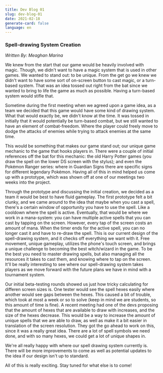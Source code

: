 ```yaml
---
title: Dev Blog 01
slug: dev-blog-01
date: 2021-02-18
generate-card: false
language: en
---
```


### Spell-drawing System Creation

*Written By: Meaghan Marina*


We knew from the start that our game would be heavily involved with magic. Though, we didn't want to have a magic system that is used in other games. We wanted to stand out: to be unique. From the get go we knew we didn't want to have some sort of on-screen button to cast magic, or a turn-based system. That was an idea tossed out right from the bat since we wanted to bring to life the game as much as possible. Having a turn-based system would stifle that.

Sometime during the first meeting when we agreed upon a game idea, as a team we decided that this game would have some kind of drawing system. What that would exactly be, we didn't know at the time. It was tossed in initially that it would potentially be turn-based combat, but we still wanted to have an element of combat-freedom. Where the player could freely move to dodge the attacks of enemies while trying to attack enemies at the same time. 

This would be something that makes our game stand out; our unique game mechanic to the game that hooks players in. There were a couple of initial references off the bat for this mechanic: the old Harry Potter games (you draw the spell on the lower DS screen with the stylus); and even the Pokémon Ranger series: where in Guardian Signs there are specific signs for different legendary Pokémon. Having all of this in mind helped us come up with a prototype, which was shown off at one of our meetings two weeks into the project.

Through the prototype and discussing the initial creation, we decided as a team it would be best to have fluid gameplay. The first prototype felt a bit clunky, and we came around to the idea that maybe when you cast a spell, there's a certain window of opportunity you have to use the spell. Like a cooldown where the spell is active. Eventually, that would be where we work in a mana-system: you can have multiple active spells that you can cast by tapping on the screen. However, every tap of the screen costs an amount of mana. When the timer ends for the active spell, you can no longer cast it and have to re-draw the spell. This is our current design of the spell-drawing system, and it checks off everything we want with it. Free movement, unique gameplay, utilizes the phone's touch screen, and brings a unique challenge to becoming the best witch/wizard in the game. To be the best you need to master drawing spells, but also managing all the resources it takes to cast them, and knowing where to tap on the screen. It'll be really interesting to see where our spell-drawing system takes players as we move forward with the future plans we have in mind with a tournament system.

Our initial beta-testing rounds showed us just how tricky calculating for differen screen sizes is. One tester would see the spell hexes easily where another would see gaps between the hexes. This caused a bit of trouble, which took at most a week or so to solve (keep in mind we are students, so this amount of time is fine). A recent meeting had one of the devs proposing that the amount of hexes that are available to draw with increases, and the size of the hexes decrease. This would be a way to increase the amount of unique spells that we are able to draw, as well as make it a bit easier in translation of the screen resolution. They got the go ahead to work on this, since it was a really great idea. There are a lot of spell symbols we need done, and with so many hexes, we could get a lot of unique shapes in.

We're all really happy with where our spell drawing system currently is. There will be more improvements to come as well as potential updates to the idea if our design isn't up to standard.

All of this is really exciting. Stay tuned for what else is to come!